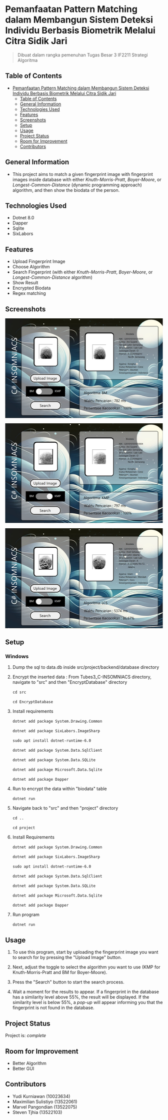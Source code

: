 # Pemanfaatan Pattern Matching dalam Membangun Sistem Deteksi Individu Berbasis Biometrik Melalui Citra Sidik Jari
> Dibuat dalam rangka pemenuhan Tugas Besar 3 IF2211 Strategi Algoritma 


## Table of Contents
- [Pemanfaatan Pattern Matching dalam Membangun Sistem Deteksi Individu Berbasis Biometrik Melalui Citra Sidik Jari](#pemanfaatan-pattern-matching-dalam-membangun-sistem-deteksi-individu-berbasis-biometrik-melalui-citra-sidik-jari)
  - [Table of Contents](#table-of-contents)
  - [General Information](#general-information)
  - [Technologies Used](#technologies-used)
  - [Features](#features)
  - [Screenshots](#screenshots)
  - [Setup](#setup)
  - [Usage](#usage)
  - [Project Status](#project-status)
  - [Room for Improvement](#room-for-improvement)
  - [Contributors](#contributors)


## General Information
- This project aims to match a given fingerprint image with fingerprint images inside database with either _Knuth-Morris-Pratt_, _Boyer-Moore_, or _Longest-Common-Distance_ (dynamic programming approach) algorithm, and then show the biodata of the person.


## Technologies Used
- Dotnet 8.0
- Dapper
- Sqlite
- SixLabors


## Features
- Upload Fingerprint Image
- Choose Algorithm
- Search Fingerprint (with either _Knuth-Morris-Pratt_, _Boyer-Moore_, or _Longest-Common-Distance_ algorithm)
- Show Result
- Encrypted Biodata
- Regex matching


## Screenshots

![Example screenshot](./src/sample/BM.jpg)

![Example screenshot](./src/sample/KMP.jpg)

![Example screenshot](./src/sample/LCS.jpg)


## Setup

### Windows

1. Dump the sql to data.db inside src/project/backend/database directory

2. Encrypt the inserted data : From Tubes3_C-INSOMNIACS directory, navigate to "src" and then "EncryptDatabase" directory

    `cd src`

    `cd EncryptDatabase`

3. Install requirements

    `dotnet add package System.Drawing.Common`

    `dotnet add package SixLabors.ImageSharp`

    `sudo apt install dotnet-runtime-6.0`

    `dotnet add package System.Data.SqlClient`

    `dotnet add package System.Data.SQLite`

    `dotnet add package Microsoft.Data.Sqlite`

    `dotnet add package Dapper`

4. Run to encrypt the data within "biodata" table

    `dotnet run`

5. Navigate back to "src" and then "project" directory

    `cd ..`

    `cd project`

6. Install Requirements

    `dotnet add package System.Drawing.Common`

    `dotnet add package SixLabors.ImageSharp`

    `sudo apt install dotnet-runtime-6.0`

    `dotnet add package System.Data.SqlClient`

    `dotnet add package System.Data.SQLite`

    `dotnet add package Microsoft.Data.Sqlite`
    
    `dotnet add package Dapper`

7. Run program

    `dotnet run`


## Usage

1. To use this program, start by uploading the fingerprint image you want to search for by pressing the "Upload Image" button.

2. Next, adjust the toggle to select the algorithm you want to use (KMP for Knuth-Morris-Pratt and BM for Boyer-Moore).

3. Press the "Search" button to start the search process.

4. Wait a moment for the results to appear. If a fingerprint in the database has a similarity level above 55%, the result will be displayed. If the similarity level is below 55%, a _pop-up_ will appear informing you that the fingerprint is not found in the database.


## Project Status
Project is: _complete_


## Room for Improvement
- Better Algorithm
- Better GUI


## Contributors
- Yudi Kurniawan (10023634)
- Maximilian Sulistiyo (13522061)
- Marvel Pangondian (13522075)
- Steven Tjhia (13522103)